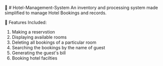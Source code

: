 🏨 # Hotel-Management-System
An inventory and processing system made simplified to manage Hotel Bookings and records.

🛌 Features Included:
1. Making a reservstion
2. Displaying available rooms
3. Deleting all bookings of a particular room
4. Searching the bookings by the name of guest
5. Generating the guest's bill
6. Booking hotel facilties 
